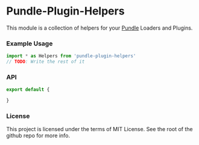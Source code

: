 # Pundle-Plugin-Helpers

This module is a collection of helpers for your [Pundle](https://github.com/motion/pundle) Loaders and Plugins.

### Example Usage

```js
import * as Helpers from 'pundle-plugin-helpers'
// TODO: Write the rest of it
```

### API

```js
export default {

}
```

### License

This project is licensed under the terms of MIT License. See the root of the github repo for more info.
